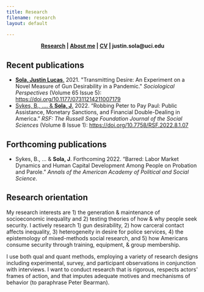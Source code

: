 ```yaml
---
title: Research
filename: research
layout: default

---
```


<head>
  <link rel="shortcut icon" href="favicon.ico?v=BGAqyRPREE">
  <link rel="apple-touch-icon" sizes="180x180" href="icons/apple-touch-icon.png?v=BGAqyRPREE">
  <link rel="icon" type="image/png" sizes="32x32" href="icons/favicon-32x32.png?v=BGAqyRPREE">
  <link rel="icon" type="image/png" sizes="16x16" href="icons/favicon-16x16.png?v=BGAqyRPREE">
  <link rel="manifest" href="icons/site.webmanifest?v=BGAqyRPREE">
  <link rel="mask-icon" href="icons/safari-pinned-tab.svg?v=BGAqyRPREE" color="#5bbad5">
  <meta name="msapplication-TileColor" content="#da532c">
  <meta name="theme-color" content="#ffffff">
</head>

<p align="center">
  <b>
    <a href="./">Research</a> | 
    <a href="./about_me">About me</a> | 
    <a href="./files/CV%20March%202021.pdf">CV</a> | 
    justin.sola@uci.edu
  </b>
  <br>
</p>

## Recent publications

- <a href="https://doi.org/10.1177/07311214211007179">**Sola, Justin Lucas**.</a> 2021. "Transmitting Desire: An Experiment on a Novel Measure of Gun Desirability in a Pandemic." *Sociological Perspectives* (Volume 65 Issue 5): https://doi.org/10.1177/07311214211007179
- <a href="https://doi.org/10.7758/RSF.2022.8.1.07">Sykes, B., …. & **Sola, J**.</a> 2022. “Robbing Peter to Pay Paul: Public Assistance, Monetary Sanctions, and Financial Double-Dealing in America.” *RSF: The Russell Sage Foundation Journal of the Social Sciences* (Volume 8 Issue 1): https://doi.org/10.7758/RSF.2022.8.1.07

## Forthcoming publications

- Sykes, B., … & **Sola, J**. Forthcoming 2022. “Barred: Labor Market Dynamics and Human Capital Development Among People on Probation and Parole.” *Annals of the American Academy of Political and Social Science*.

## Research orientation

My research interests are 1) the generation & maintenance of socioeconomic inequality and 2) testing theories of how & why people seek security. I actively research 1) gun desirability, 2) how carceral contact affects inequality, 3) heterogeneity in desire for police services, 4) the epistemology of mixed-methods social research, and 5) how Americans consume security through training, equipment, & group membership.

I use both qual and quant methods, employing a variety of research designs including experimental, survey, and participant observations in conjunction with interviews. I want to conduct research that is rigorous, respects actors' frames of action, and that imputes adequate motives and mechanisms of behavior (to paraphrase Peter Bearman).
